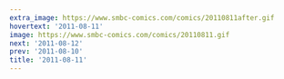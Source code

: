 ```yaml
---
extra_image: https://www.smbc-comics.com/comics/20110811after.gif
hovertext: '2011-08-11'
image: https://www.smbc-comics.com/comics/20110811.gif
next: '2011-08-12'
prev: '2011-08-10'
title: '2011-08-11'
---
```


